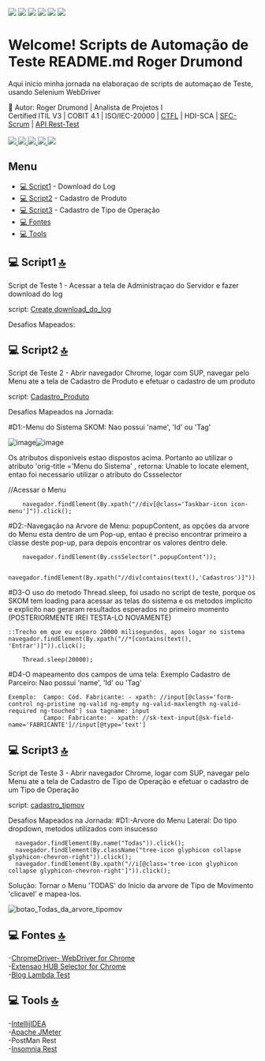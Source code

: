 <img src="https://img.shields.io/badge/Insomnia-5849be?style=for-the-badge&logo=Insomnia&logoColor=white"/> <img src="https://img.shields.io/badge/Postman-FF6C37?style=for-the-badge&logo=Postman&logoColor=white"/> <img src="https://img.shields.io/badge/Selenium-43B02A?style=for-the-badge&logo=Selenium&logoColor=white"/> <img src= "https://img.shields.io/badge/IntelliJIDEA-000000.svg?style=for-the-badge&logo=intellij-idea&logoColor=white"/> <img src="https://img.shields.io/badge/JavaScript-323330?style=for-the-badge&logo=javascript&logoColor=F7DF1E"/> <img src="https://img.shields.io/badge/Swagger-85EA2D?style=for-the-badge&logo=Swagger&logoColor=white"/>






# Welcome! Scripts de Automação de Teste README.md Roger Drumond

Aqui inicio minha jornada na elaboraçao de scripts de automaçao de Teste, usando Selenium WebDriver

📱 Autor: ​Roger Drumond | Analista de Projetos I<br>
Certified ITIL V3 | COBIT 4.1 | ISO/IEC-20000 | <a href="https://www.bstqb.org.br/verificador-certificado?field_certificado_numero_value=13-CTFL-02452-BR">CTFL</a> | HDI-SCA | <a href="https://www.scrumstudy.com/certification/verify?type=SFC&number=888750">SFC-Scrum</a> | <a href="http://165.227.93.41/cgitar/certificado.php?hash=09101ac13f5106d2f5b2c7960be24192">API Rest-Test</a><br><a href="https://www.instagram.com/venomroger/"><br>
  <img src="https://img.shields.io/badge/Instagram-E4405F?style=for-the-badge&logo=instagram&logoColor=white"/>
</a>
<a href="https://www.linkedin.com/in/drumondroger/">
  <img src="https://img.shields.io/badge/LinkedIn-0077B5?style=for-the-badge&logo=linkedin&logoColor=white"/>
</a>
<a href="https://open.spotify.com/user/225ftlajwacbj5xxgj26cmktq?si=7fb5b1281fd44229">
  <img src="https://img.shields.io/badge/Spotify-1ED760?&style=for-the-badge&logo=spotify&logoColor=white"/>
  </a>
<a href="https://psnprofiles.com/venomroger">
  <img src="https://img.shields.io/badge/PlayStation-003791?style=for-the-badge&logo=playstation&logoColor=white"/>
  </a>
  <a href="https://twitter.com/drumondroger">
  <img src="https://img.shields.io/badge/Twitter-1DA1F2?style=for-the-badge&logo=twitter&logoColor=white"/>
  </a>



## Menu
   - [💻 Script1](#-script1-) - Download do Log
   - [💻 Script2](#-script2-) - Cadastro de Produto
   - [💻 Script3](#-script3-) - Cadastro de Tipo de Operação
   - [💻 Fontes](#-fontes-)
   - [💻 Tools](#-tools-)







## 💻 Script1 [🔝](#welcome-scripts-de-automação-de-teste-readmemd-roger-drumond)

Script de Teste 1 - Acessar a tela de Administraçao do Servidor e fazer download do log  

   script: <a href= "https://github.com/venomroger/Test-automation-SKOM/commit/a0977fa2105cf257991665e9fd2a04eb64184f18">Create download_do_log</a>


   Desafios Mapeados:

## 💻 Script2 [🔝](#welcome-scripts-de-automação-de-teste-readmemd-roger-drumond)

Script de Teste 2 - Abrir navegador Chrome, logar com SUP, navegar pelo Menu ate a tela de Cadastro de Produto e efetuar o cadastro de um produto

   script: <a href="https://github.com/venomroger/Test-automation-SKOM/commit/2d156859985e0ecfc112fdb4c9c529fa5a6e8e2c">Cadastro_Produto</a>
   
   
   Desafios Mapeados na Jornada:
   
   #D1:-Menu do Sistema SKOM: Nao possui 'name', 'Id' ou 'Tag'
   
   ![image](https://user-images.githubusercontent.com/98754939/152168310-6795a56c-aec7-440a-8dda-f3b2eb6885e3.png)![image](https://user-images.githubusercontent.com/98754939/152169151-b96ddf2e-0b3a-416c-a037-839b03723791.png)

Os atributos disponiveis estao dispostos acima.
Portanto ao utilizar o atributo 'orig-title ='Menu do Sistema' , retorna: Unable to locate element, entao foi necessario utilizar o atributo do Cssselector

//Acessar o Menu
        
        navegador.findElement(By.xpath("//div[@class='Taskbar-icon icon-menu']")).click();

   #D2:-Navegação na Arvore de Menu: popupContent, as opções da arvore do Menu esta dentro de um Pop-up, entao é preciso encontrar primeiro a classe deste pop-up, para depois encontrar os valores dentro dele.
   
        navegador.findElement(By.cssSelector(".popupContent"));

        navegador.findElement(By.xpath("//div[contains(text(),'Cadastros')]")).click();
        
   #D3-O uso do metodo Thread.sleep, foi usado no script de teste, porque os SKOM tem loading para acessar as telas do sistema e os metodos implicito e explicito nao geraram resultados esperados no primeiro momento (POSTERIORMENTE IREI TESTA-LO NOVAMENTE)     
   
    ::Trecho em que eu espero 20000 milisegundos, apos logar no sistema
    navegador.findElement(By.xpath("//*[contains(text(), 'Entrar')]")).click();

        Thread.sleep(20000);
   
   #D4-O mapeamento dos campos de uma tela: Exemplo Cadastro de Parceiro: Nao possui 'name', 'Id' ou 'Tag'
      
    Exemplo:  Campo: Cód. Fabricante: - xpath: //input[@class='form-control ng-pristine ng-valid ng-empty ng-valid-maxlength ng-valid-required ng-touched'] sua tagname: input
              Campo: Fabricante: - xpath: //sk-text-input[@sk-field-name='FABRICANTE']//input[@type='text']
   
   
   
   
## 💻 Script3 [🔝](#welcome-scripts-de-automação-de-teste-readmemd-roger-drumond)

  Script de Teste 3 - Abrir navegador Chrome, logar com SUP, navegar pelo Menu ate a tela de Cadastro de Tipo de Operação e efetuar o cadastro de um Tipo de Operação
  
  script: <a href="https://github.com/venomroger/Test-automation-SKOM/commit/294e6f1f6e3c672ff42d31ef599be922fef8b536">cadastro_tipmov</a>


  Desafios Mapeados na Jornada:
  #D1:-Arvore do Menu Lateral: Do tipo dropdown, metodos utilizados com insucesso
  
      navegador.findElement(By.name("Todas")).click();
      navegador.findElement(By.className("tree-icon glyphicon collapse glyphicon-chevron-right")).click();
      navegador.findElement(By.xpath("//i[@class='tree-icon glyphicon collapse glyphicon-chevron-right']")).click();
      
  Solução: Tornar o Menu 'TODAS' do Inicio da arvore de Tipo de Movimento 'clicavel' e mapea-los.
  
![botao_Todas_da_arvore_tipomov](https://user-images.githubusercontent.com/98754939/152402572-e04ef8d6-6078-4c5e-85d4-9267fa05b645.gif)




## 💻 Fontes [🔝](#welcome-scripts-de-automação-de-teste-readmemd-roger-drumond)

   -<a href="https://chromedriver.chromium.org/downloads">ChromeDriver- WebDriver for Chrome</a><br>
   -<a href="https://selectorshub.com/">Extensao HUB Selector for Chrome</a><br>
   -<a href="https://www.lambdatest.com/blog/types-of-waits-in-selenium/">Blog Lambda Test</a><br>
    
## 💻 Tools [🔝](#welcome-scripts-de-automação-de-teste-readmemd-roger-drumond)

  -<a href="https://www.jetbrains.com/pt-br/idea/download/">IntellijIDEA</a><br>
  -<a href="https://jmeter.apache.org/download_jmeter.cgi">Apache JMeter</a><br>
  -<a haref="https://www.postman.com/downloads/">PostMan Rest</a><br>
  -<a href="https://insomnia.rest/download">Insomnia Rest</a><br>
  
 
